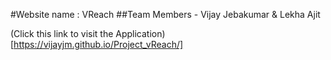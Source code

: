 #Website name : VReach 
##Team Members - Vijay Jebakumar & Lekha Ajit

(Click this link to visit the Application)[https://vijayjm.github.io/Project_vReach/]
